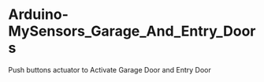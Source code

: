 # Arduino-MySensors_Garage_And_Entry_Doors
Push buttons actuator to Activate Garage Door and Entry Door
